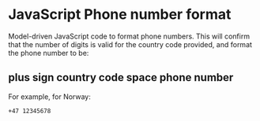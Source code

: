 # JavaScript Phone number format
Model-driven JavaScript code to format phone numbers.
This will confirm that the number of digits is valid for the country code provided, and format the phone number to be: 

## plus sign country code space phone number

For example, for Norway:

```
+47 12345678
```

